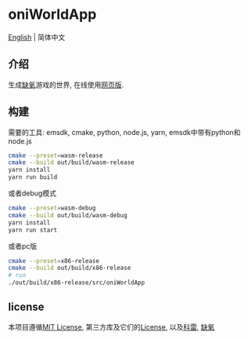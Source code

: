 # oniWorldApp

[English](./README.md) | 简体中文

## 介绍
生成[缺氧](https://www.klei.com/games/oxygen-not-included)游戏的世界, 在线使用[网页版](https://genrwoody.neocities.org/oni-map/index.html).

## 构建
需要的工具: emsdk, cmake, python, node.js, yarn, emsdk中带有python和node.js
```sh
cmake --preset=wasm-release
cmake --build out/build/wasm-release
yarn install
yarn run build
```
或者debug模式
```sh
cmake --preset=wasm-debug
cmake --build out/build/wasm-debug
yarn install
yarn run start
```
或者pc版
```sh
cmake --preset=x86-release
cmake --build out/build/x86-release
# run
./out/build/x86-release/src/oniWorldApp
```

## license
本项目遵循[MIT License](./LICENSE), 第三方库及它们的[License](./3rdparty/README.md), 以及[科雷](https://www.klei.com), [缺氧](https://www.klei.com/games/oxygen-not-included)

